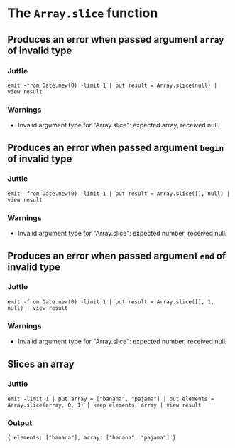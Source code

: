 The `Array.slice` function
==============================

Produces an error when passed argument `array` of invalid type
---------------------------------------------------------------

### Juttle

    emit -from Date.new(0) -limit 1 | put result = Array.slice(null) | view result

### Warnings

  * Invalid argument type for "Array.slice": expected array, received null.

Produces an error when passed argument `begin` of invalid type
---------------------------------------------------------------

### Juttle

    emit -from Date.new(0) -limit 1 | put result = Array.slice([], null) | view result

### Warnings

  * Invalid argument type for "Array.slice": expected number, received null.

Produces an error when passed argument `end` of invalid type
---------------------------------------------------------------

### Juttle

    emit -from Date.new(0) -limit 1 | put result = Array.slice([], 1, null) | view result

### Warnings

  * Invalid argument type for "Array.slice": expected number, received null.

Slices an array
--------------------------------------

### Juttle

    emit -limit 1 | put array = ["banana", "pajama"] | put elements = Array.slice(array, 0, 1) | keep elements, array | view result

### Output

    { elements: ["banana"], array: ["banana", "pajama"] }
